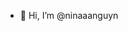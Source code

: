 - 👋 Hi, I’m @ninaaanguyn

<!---
ninaaanguyn/ninaaanguyn is a ✨ special ✨ repository because its `README.md` (this file) appears on your GitHub profile.
You can click the Preview link to take a look at your changes.
--->
